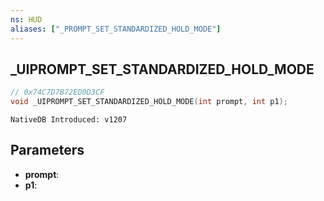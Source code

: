 ```yaml
---
ns: HUD
aliases: ["_PROMPT_SET_STANDARDIZED_HOLD_MODE"]
---
```

## _UIPROMPT_SET_STANDARDIZED_HOLD_MODE

```c
// 0x74C7D7B72ED0D3CF
void _UIPROMPT_SET_STANDARDIZED_HOLD_MODE(int prompt, int p1);
```

```
NativeDB Introduced: v1207
```

## Parameters
* **prompt**:
* **p1**:
